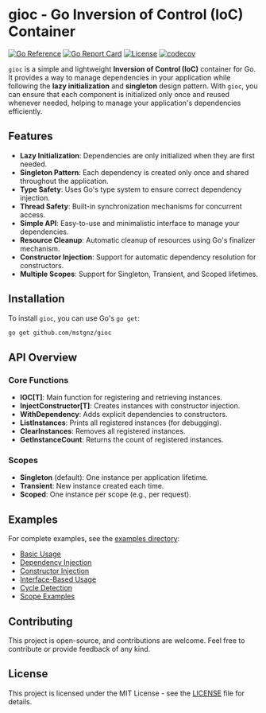# **gioc** - Go Inversion of Control (IoC) Container

[![Go Reference](https://pkg.go.dev/badge/github.com/mstgnz/gioc.svg)](https://pkg.go.dev/github.com/mstgnz/gioc)
[![Go Report Card](https://goreportcard.com/badge/github.com/mstgnz/gioc)](https://goreportcard.com/report/github.com/mstgnz/gioc)
[![License](https://img.shields.io/github/license/mstgnz/gioc)](LICENSE)
[![codecov](https://codecov.io/gh/mstgnz/gioc/branch/main/graph/badge.svg)](https://codecov.io/gh/mstgnz/gioc)

`gioc` is a simple and lightweight **Inversion of Control (IoC)** container for Go. It provides a way to manage dependencies in your application while following the **lazy initialization** and **singleton** design pattern. With `gioc`, you can ensure that each component is initialized only once and reused whenever needed, helping to manage your application's dependencies efficiently.

## Features

- **Lazy Initialization**: Dependencies are only initialized when they are first needed.
- **Singleton Pattern**: Each dependency is created only once and shared throughout the application.
- **Type Safety**: Uses Go's type system to ensure correct dependency injection.
- **Thread Safety**: Built-in synchronization mechanisms for concurrent access.
- **Simple API**: Easy-to-use and minimalistic interface to manage your dependencies.
- **Resource Cleanup**: Automatic cleanup of resources using Go's finalizer mechanism.
- **Constructor Injection**: Support for automatic dependency resolution for constructors.
- **Multiple Scopes**: Support for Singleton, Transient, and Scoped lifetimes.

## Installation

To install `gioc`, you can use Go's `go get`:

```bash
go get github.com/mstgnz/gioc
```

## API Overview

### Core Functions

- **IOC[T]**: Main function for registering and retrieving instances.
- **InjectConstructor[T]**: Creates instances with constructor injection.
- **WithDependency**: Adds explicit dependencies to constructors.
- **ListInstances**: Prints all registered instances (for debugging).
- **ClearInstances**: Removes all registered instances.
- **GetInstanceCount**: Returns the count of registered instances.

### Scopes

- **Singleton** (default): One instance per application lifetime.
- **Transient**: New instance created each time.
- **Scoped**: One instance per scope (e.g., per request).

## Examples

For complete examples, see the [examples directory](./examples):

- [Basic Usage](./examples/basic)
- [Dependency Injection](./examples/dependency_injection)
- [Constructor Injection](./examples/constructor_injection)
- [Interface-Based Usage](./examples/interface_based)
- [Cycle Detection](./examples/cycle_detection)
- [Scope Examples](./examples/scope_example)

## Contributing

This project is open-source, and contributions are welcome. Feel free to contribute or provide feedback of any kind.

## License

This project is licensed under the MIT License - see the [LICENSE](LICENSE) file for details.

